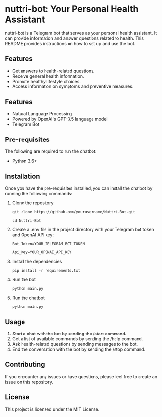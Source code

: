 # nuttri-bot: Your Personal Health Assistant

 nuttri-bot is a Telegram bot that serves as your personal health assistant. It can provide information and answer questions related to health. This README provides instructions on how to set up and use the bot.

## Features

- Get answers to health-related questions.
- Receive general health information.
- Promote healthy lifestyle choices.
- Access information on symptoms and preventive measures.



## Features

- Natural Language Processing
- Powered by OpenAI's GPT-3.5 language model
- Telegram Bot


## Pre-requisites

The following are required to run the chatbot:

- Python 3.6+

## Installation

Once you have the pre-requisites installed, you can install the chatbot by running the following commands:

1. Clone the repository

   ```
   git clone https://github.com/yourusername/Nuttri-Bot.git
   ```
   ```
   cd Nuttri-Bot
   ```

2. Create a .env file in the project directory with your Telegram bot token and OpenAI API key:

   ``` Bot_Token=YOUR_TELEGRAM_BOT_TOKEN    ```

    ``` Api_Key=YOUR_OPENAI_API_KEY ```

3. Install the dependencies

   ```
   pip install -r requirements.txt
   ```

4. Run the bot

   ```
   python main.py

   ```
 
5. Run the chatbot

   ```
   python main.py
   ```

## Usage

1. Start a chat with the bot by sending the /start command.
2. Get a list of available commands by sending the /help command.
3. Ask health-related questions by sending messages to the bot.
4. End the conversation with the bot by sending the /stop command.

## Contributing

If you encounter any issues or have questions, please feel free to create an issue on this repository.

## License

This project is licensed under the MIT License.
